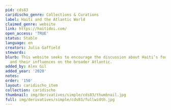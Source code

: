 ```yaml
---
pid: cds83
caridischo_genre: Collections & Curations
label: Haiti and the Atlantic World
claimed_genre: website
link: https://haitidoi.com/
open_access: 'TRUE'
status: Stable
language: en
creators: Julia Gaffield
stewards: 
blurb: This website seeks to encourage the discussion about Haiti’s founding documents
  and their influences on the broader Atlantic.
added_by: Alex Gil
added_year: '2020'
notes: 
order: '150'
layout: caridischo_item
collection: caridischo
thumbnail: img/derivatives/simple/cds83/thumbnail.jpg
full: img/derivatives/simple/cds83/fullwidth.jpg
---
```

